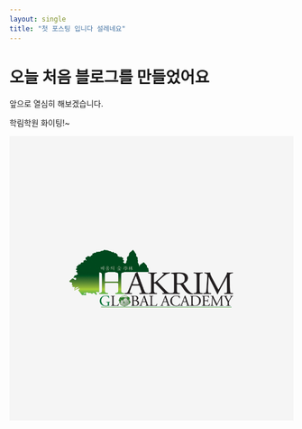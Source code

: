 ```yaml
---
layout: single
title: "첫 포스팅 입니다 설레네요"
---
```


# 오늘 처음 블로그를 만들었어요

앞으로 열심히 해보겠습니다.

학림학원 화이팅!~



![dfb62619-b435-497a-8e9f-1e7a6f43fdee](../images/2025-09-10-first/dfb62619-b435-497a-8e9f-1e7a6f43fdee.png)
